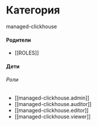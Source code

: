# Категория

managed-clickhouse


#### Родители

- [[ROLES]]


#### Дети

###### Роли
- [[managed-clickhouse.admin]]
- [[managed-clickhouse.auditor]]
- [[managed-clickhouse.editor]]
- [[managed-clickhouse.viewer]]
